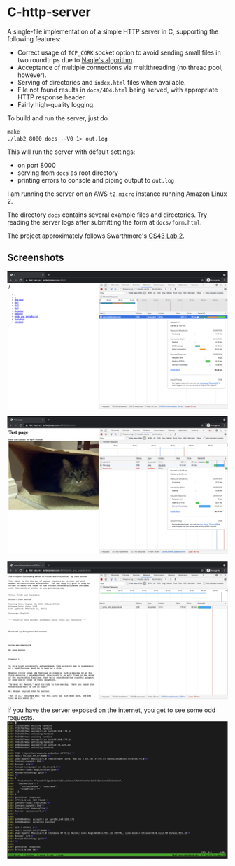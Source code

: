 # C-http-server
A single-file implementation of a simple HTTP server in C, supporting the following features:
* Correct usage of `TCP_CORK` socket option to avoid sending small files in two roundtrips due to [Nagle's algorithm](https://en.wikipedia.org/wiki/Nagle%27s_algorithm).
* Acceptance of multiple connections via multithreading (no thread pool, however).
* Serving of directories and `index.html` files when available.
* File not found results in `docs/404.html` being served, with appropriate HTTP response header.
* Fairly high-quality logging.

To build and run the server, just do
```
make
./lab2 8000 docs --V0 1> out.log
```
This will run the server with default settings:
* on port 8000
* serving from `docs` as root directory
* printing errors to console and piping output to `out.log`

I am running the server on an AWS `t2.micro` instance running Amazon Linux 2.

The directory `docs` contains several example files and directories. Try reading the server logs after submitting the form at `docs/form.html`.

The project approximately follows Swarthmore's [CS43 Lab 2](https://www.cs.swarthmore.edu/~kwebb/cs43/f17/labs/lab2.html).

## Screenshots

![home page](img/home_page.png)

![test page](img/test_page.png)

![ebook page](img/ebook.png)

If you have the server exposed on the internet, you get to see some odd requests.
![logs](img/logs.png)

